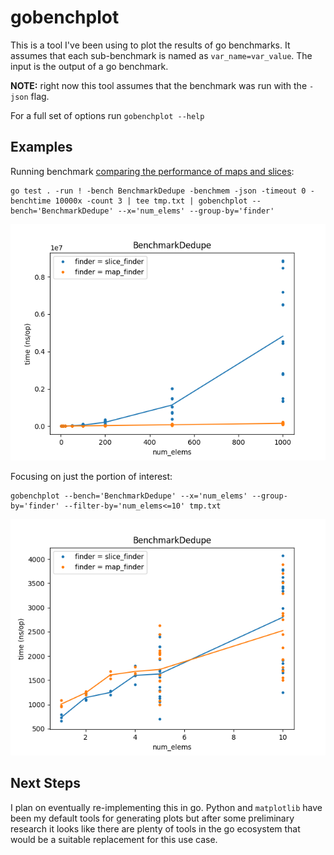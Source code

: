 # gobenchplot
This is a tool I've been using to plot the results of go benchmarks. It assumes that each sub-benchmark is named as `var_name=var_value`.
The input is the output of a go benchmark.

**NOTE:** right now this tool assumes that the benchmark was run with the `-json` flag.

For a full set of options run `gobenchplot --help`

## Examples

Running benchmark [comparing the performance of maps and slices](https://github.com/ShawnROGrady/mapslicecomp):
```
go test . -run ! -bench BenchmarkDedupe -benchmem -json -timeout 0 -benchtime 10000x -count 3 | tee tmp.txt | gobenchplot --bench='BenchmarkDedupe' --x='num_elems' --group-by='finder'
```
![bench_dedupe](https://github.com/ShawnROGrady/mapslicecomp/blob/master/assets/benchmark_dedupe_time-v-num_elems.png)

Focusing on just the portion of interest:
```
gobenchplot --bench='BenchmarkDedupe' --x='num_elems' --group-by='finder' --filter-by='num_elems<=10' tmp.txt
```
![focused_bench_dedupe](https://github.com/ShawnROGrady/mapslicecomp/blob/master/assets/focused_benchmark_dedupe_time-v-num_elems.png)

## Next Steps
I plan on eventually re-implementing this in go. Python and `matplotlib` have been my default tools for generating plots but after some preliminary research it looks like there are plenty of tools in the go ecosystem that would be a suitable replacement for this use case.
